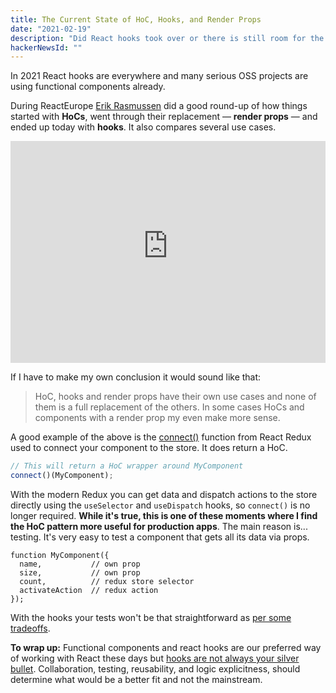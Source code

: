 ```yaml
---
title: The Current State of HoC, Hooks, and Render Props
date: "2021-02-19"
description: "Did React hooks took over or there is still room for the HoC and render prop patterns?"
hackerNewsId: ""
---
```


In 2021 React hooks are everywhere and many serious OSS projects are using functional components already.

During ReactEurope [Erik Rasmussen](https://twitter.com/erikras) did a good round-up of how things started with **HoCs**, went through their replacement — **render props** — and ended up today with **hooks**. It also compares several use cases.

<iframe width="100%" height="355" src="https://www.youtube-nocookie.com/embed/pn0pIgdQvhU" frameborder="0" allow="accelerometer; autoplay; clipboard-write; encrypted-media; gyroscope; picture-in-picture" allowfullscreen loading="lazy"></iframe>

If I have to make my own conclusion it would sound like that:

> HoC, hooks and render props have their own use cases and none of them is a full replacement of the others. In some cases HoCs and components with a render prop my even make more sense.

A good example of the above is the [connect()](https://react-redux.js.org/api/connect) function from React Redux used to connect your component to the store. It does return a HoC.

```javascript
// This will return a HoC wrapper around MyComponent
connect()(MyComponent);
```

With the modern Redux you can get data and dispatch actions to the store directly using the `useSelector` and `useDispatch` hooks, so `connect()` is no longer required. **While it's true, this is one of these moments where I find the HoC pattern more useful for production apps**. The main reason is... testing. It's very easy to test a component that gets all its data via props.

```javascript{4,5}
function MyComponent({
  name,           // own prop
  size,           // own prop
  count,          // redux store selector
  activateAction  // redux action
});
```
With the hooks your tests won't be that straightforward as [per some tradeoffs](https://blog.isquaredsoftware.com/2019/07/blogged-answers-thoughts-on-hooks/).

**To wrap up:** Functional components and react hooks are our preferred way of working with React these days but [hooks are not always your silver bullet](/render-props-vs-hooks). Collaboration, testing, reusability, and logic explicitness, should determine what would be a better fit and not the mainstream.
